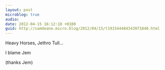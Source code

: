 ```yaml
---
layout: post
microblog: true
audio: 
date: 2012-04-15 16:12:18 +0100
guid: http://samdeane.micro.blog/2012/04/15/t191544484343971840.html
---
```

Heavy Horses, Jethro Tull...

I blame Jem

(thanks Jem)
